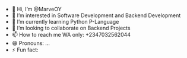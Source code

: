 - 👋 Hi, I’m @MarveOY
- 👀 I’m interested in Software Development and Backend Development
- 🌱 I’m currently learning Python P-Language
- 💞️ I’m looking to collaborate on Backend Projects
- 📫 How to reach me WA only: +2347032562044
- 😄 Pronouns: ...
- ⚡ Fun fact:

<!---
MarveOY/MarveOY is a ✨ special ✨ repository because its `README.md` (this file) appears on your GitHub profile.
You can click the Preview link to take a look at your changes.
--->
